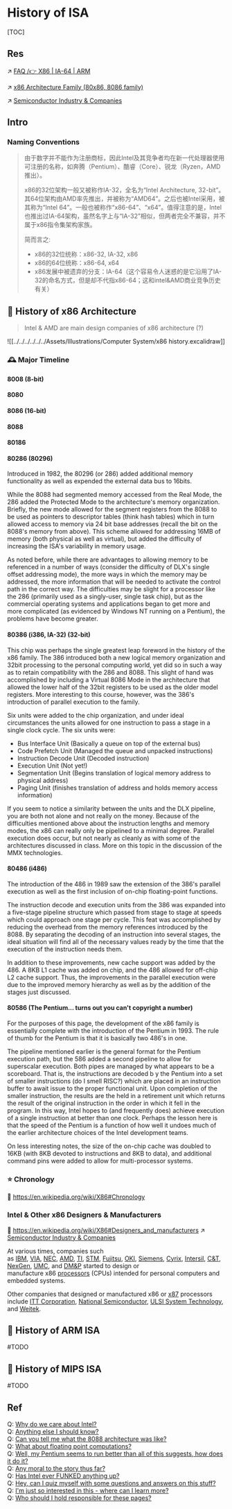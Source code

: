 # History of ISA

[TOC]



## Res
↗ [FAQ /👉 X86 | IA-64 | ARM](../../FAQ.md#👉%20X86%20|%20IA-64%20|%20ARM)

↗ [x86 Architecture Family (80x86, 8086 family)](../CISC%20(Complex%20Instruction%20Set%20Computer)/x86%20Architecture%20Family%20(80x86,%208086%20family)/x86%20Architecture%20Family%20(80x86,%208086%20family).md)

↗ [Semiconductor Industry & Companies](../../../../Electronic%20&%20Information%20Business%20Fields%20Research/Hardware%20Manufacturers/Semiconductor%20Industry%20&%20Companies/Semiconductor%20Industry%20&%20Companies.md)



## Intro
### Naming Conventions
> 由于数字并不能作为注册商标，因此Intel及其竞争者均在新一代处理器使用可注册的名称，如奔腾（Pentium）、酷睿（Core）、锐龙（Ryzen，AMD推出）。
> 
> x86的32位架构一般又被称作IA-32，全名为“Intel Architecture, 32-bit”。其64位架构由AMD率先推出，并被称为“AMD64”。之后也被Intel采用，被其称为“Intel 64”。一般也被称作“x86-64”、“x64”。值得注意的是，Intel也推出过IA-64架构，虽然名字上与“IA-32”相似，但两者完全不兼容，并不属于x86指令集架构家族。
> 
> 简而言之:
> - x86的32位统称：x86-32, IA-32, x86
> - x86的64位统称：x86-64, x64
> - x86发展中被遗弃的分支：IA-64（这个容易令人迷惑的是它沿用了IA-32的命名方式，但是却不代指x86-64；这和intel&AMD商业竞争历史有关）



## 🎯 History of x86 Architecture
> Intel & AMD are main design companies of x86 architecture (?)  

![[../../../../../../Assets/Illustrations/Computer System/x86 history.excalidraw]]

### 🕰️ Major Timeline
#### 8008 (8-bit)

#### 8080

#### 8086 (16-bit)

#### 8088

#### 80186

#### 80286 (80296) 
Introduced in 1982, the 80296 (or 286) added additional memory functionality as well as expended the external data bus to 16bits.

While the 8088 had segmented memory accessed from the Real Mode, the 286 added the Protected Mode to the architecture's memory organization. Briefly, the new mode allowed for the segment registers from the 8088 to be used as pointers to descriptor tables (think hash tables) which in turn allowed access to memory via 24 bit base addresses (recall the bit on the 8088's memory from above). This scheme allowed for addressing 16MB of memory (both physical as well as virtual), but added the difficulty of increasing the ISA's variability in memory usage.

As noted before, while there are advantages to allowing memory to be referenced in a number of ways (consider the difficulty of DLX's single offset addressing mode), the more ways in which the memory may be addressed, the more information that will be needed to activate the control path in the correct way. The difficulties may be slight for a processor like the 286 (primarily used as a singly-user, single task chip), but as the commercial operating systems and applications began to get more and more complicated (as evidenced by Windows NT running on a Pentium), the problems have become greater.

#### 80386 (i386, IA-32) (32-bit)
This chip was perhaps the single greatest leap foreword in the history of the x86 family. The 386 introduced both a new logical memory organization and 32bit processing to the personal computing world, yet did so in such a way as to retain compatibility with the 286 and 8088. This slight of hand was accomplished by including a Virtual 8086 Mode in the architecture that allowed the lower half of the 32bit registers to be used as the older model registers. More interesting to this course, however, was the 386's introduction of parallel execution to the family.

Six units were added to the chip organization, and under ideal circumstances the units allowed for one instruction to pass a stage in a single clock cycle. The six units were:

- Bus Interface Unit (Basically a queue on top of the external bus)
- Code Prefetch Unit (Managed the queue and unpacked instructions)
- Instruction Decode Unit (Decoded instruction)
- Execution Unit (Not yet!)
- Segmentation Unit (Begins translation of logical memory address to physical address)
- Paging Unit (finishes translation of address and holds memory access information)

If you seem to notice a similarity between the units and the DLX pipeline, you are both not alone and not really on the money. Because of the difficulties mentioned above about the instruction lengths and memory modes, the x86 can really only be pipelined to a minimal degree. Parallel execution does occur, but not nearly as cleanly as with some of the architectures discussed in class. More on this topic in the discussion of the MMX technologies.

#### 80486 (i486)
The introduction of the 486 in 1989 saw the extension of the 386's parallel execution as well as the first inclusion of on-chip floating-point functions.

The instruction decode and execution units from the 386 was expanded into a five-stage pipeline structure which passed from stage to stage at speeds which could approach one stage per cycle. This feat was accomplished by reducing the overhead from the memory references introduced by the 8088. By separating the decoding of an instruction into several stages, the ideal situation will find all of the necessary values ready by the time that the execution of the instruction needs them.

In addition to these improvements, new cache support was added by the 486. A 8KB L1 cache was added on chip, and the 486 allowed for off-chip L2 cache support. Thus, the improvements in the parallel execution were due to the improved memory hierarchy as well as by the addition of the stages just discussed.

#### 80586 (The Pentium... turns out you can't copyright a number)
For the purposes of this page, the development of the x86 family is essentially complete with the introduction of the Pentium in 1993. The rule of thumb for the Pentium is that it is basically two 486's in one.

The pipeline mentioned earlier is the general format for the Pentium execution path, but the 586 added a second pipeline to allow for superscalar execution. Both pipes are managed by what appears to be a scoreboard. That is, the instructions are decoded b y the Pentium into a set of smaller instructions (do I smell RISC?) which are placed in an instruction buffer to await issue to the proper functional unit. Upon completion of the smaller instruction, the results are the held in a retirement unit which returns the result of the original instruction in the order in which it fell in the program. In this way, Intel hopes to (and frequently does) achieve execution of a single instruction at better than one clock. Perhaps the lesson here is that the speed of the Pentium is a function of how well it undoes much of the earlier architecture choices of the Intel development teams.

On less interesting notes, the size of the on-chip cache was doubled to 16KB (with 8KB devoted to instructions and 8KB to data), and additional command pins were added to allow for multi-processor systems.


### ⭐ Chronology
🔗 https://en.wikipedia.org/wiki/X86#Chronology


### Intel & Other x86 Designers & Manufacturers
🔗 https://en.wikipedia.org/wiki/X86#Designers_and_manufacturers
↗ [Semiconductor Industry & Companies](../../../../Electronic%20&%20Information%20Business%20Fields%20Research/Hardware%20Manufacturers/Semiconductor%20Industry%20&%20Companies/Semiconductor%20Industry%20&%20Companies.md)

At various times, companies such as [IBM](https://en.wikipedia.org/wiki/IBM "IBM"), [VIA](https://en.wikipedia.org/wiki/VIA_Technologies "VIA Technologies"), [NEC](https://en.wikipedia.org/wiki/NEC "NEC"), [AMD](https://en.wikipedia.org/wiki/AMD "AMD"), [TI](https://en.wikipedia.org/wiki/Texas_Instruments "Texas Instruments"), [STM](https://en.wikipedia.org/wiki/STMicroelectronics "STMicroelectronics"), [Fujitsu](https://en.wikipedia.org/wiki/Fujitsu "Fujitsu"), [OKI](https://en.wikipedia.org/wiki/Oki_Electric_Industry "Oki Electric Industry"), [Siemens](https://en.wikipedia.org/wiki/Siemens "Siemens"), [Cyrix](https://en.wikipedia.org/wiki/Cyrix "Cyrix"), [Intersil](https://en.wikipedia.org/wiki/Intersil "Intersil"), [C&T](https://en.wikipedia.org/wiki/Chips_and_Technologies "Chips and Technologies"), [NexGen](https://en.wikipedia.org/wiki/NexGen "NexGen"), [UMC](https://en.wikipedia.org/wiki/United_Microelectronics_Corporation "United Microelectronics Corporation"), and [DM&P](https://en.wikipedia.org/wiki/Vortex86 "Vortex86") started to design or manufacture x86 [processors](https://en.wikipedia.org/wiki/Central_processing_unit "Central processing unit") (CPUs) intended for personal computers and embedded systems. 

Other companies that designed or manufactured x86 or [x87](https://en.wikipedia.org/wiki/X87 "X87") processors include [ITT Corporation](https://en.wikipedia.org/wiki/ITT_Corporation "ITT Corporation"), [National Semiconductor](https://en.wikipedia.org/wiki/National_Semiconductor "National Semiconductor"), [ULSI System Technology](https://en.wikipedia.org/w/index.php?title=ULSI_System_Technology&action=edit&redlink=1 "ULSI System Technology (page does not exist)"), and [Weitek](https://en.wikipedia.org/wiki/Weitek "Weitek").



## 🎯 History of ARM ISA
#TODO 


## 🎯 History of MIPS ISA
#TODO 




## Ref
[x86\x86-64\IA-32\IA-64]: https://www.cnblogs.com/wangyichao/p/4270394.html

[被我们熟知的X86，IA(Intel Architecture),ARM架构是什么样的历史]: https://blog.csdn.net/weixin_41831919/article/details/106168030

[ARM 架构]: https://zh.wikipedia.org/zh-hans/ARM架構

[👍 Timeline: A brief history of the x86 microprocessor]: https://www.computerworld.com/article/2535019/timeline--a-brief-history-of-the-x86-microprocessor.html


[👍 x86: Evolution of an Architecture]: https://www.cs.umd.edu/users/meesh/cmsc411/website/projects/blunck/x86.html

Q: [Why do we care about Intel?](https://www.cs.umd.edu/users/meesh/cmsc411/website/projects/blunck/x86.html#whycare)  
Q: [Anything else I should know?](https://www.cs.umd.edu/users/meesh/cmsc411/website/projects/blunck/x86.html#else)  
Q: [Can you tell me what the 8088 architecture was like?](https://www.cs.umd.edu/users/meesh/cmsc411/website/projects/blunck/x86.html#oldstuff)  
Q: [What about floating point computations?](https://www.cs.umd.edu/users/meesh/cmsc411/website/projects/blunck/x86.html#floats)  
Q: [Well, my Pentium seems to run better than all of this suggests, how does it do it?](https://www.cs.umd.edu/users/meesh/cmsc411/website/projects/blunck/x86.html#Pent_better)  
Q: [Any moral to the story thus far?](https://www.cs.umd.edu/users/meesh/cmsc411/website/projects/blunck/x86.html#moral)  
Q: [Has Intel ever FUNKED anything up?](https://www.cs.umd.edu/users/meesh/cmsc411/website/projects/blunck/mmx1.html)  
Q: [Hey, can I quiz myself with some questions and answers on this stuff?](https://www.cs.umd.edu/users/meesh/cmsc411/website/projects/blunck/x86QA.html)  
Q: [I'm just so interested in this - where can I learn more?](https://www.cs.umd.edu/users/meesh/cmsc411/website/projects/blunck/x86.html#moreinfo)  
Q: [Who should I hold responsible for these pages?](https://www.cs.umd.edu/users/meesh/cmsc411/website/projects/blunck/x86.html#whodidit)

[👍 x86]: https://en.wikipedia.org/wiki/X86#History



